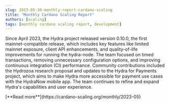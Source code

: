 ```yaml
---
slug: 2023-05-30-monthly-report-cardano-scaling
title: "Monthly Cardano Scaling Report"
authors: [scaling]
tags: [monthly cardano scaling report, development]
---
```

Since April 2023, the Hydra project released version 0.10.0, the first mainnet-compatible release, which includes key features like limited mainnet exposure, client API enhancements, and quality-of-life improvements for running the hydra-node. The team focused on timed transactions, removing unnecessary configuration options, and improving continuous integration (CI) performance. Community contributions included the Hydrozoa research proposal and updates to the Hydra for Payments project, which aims to make Hydra more accessible for payment use cases with the HydraNow mobile app. The team continues to refine and expand Hydra's capabilities and user experience.

<div style={{ textAlign: 'right' }}>
 [**Read more**](https://cardano-scaling.org/monthly/2023-05) 
</div>